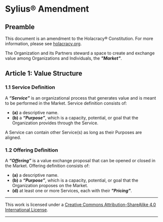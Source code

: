 # **Sylius® Amendment**

## Preamble

This document is an amendment to the Holacracy® Constitution. For more information, please see <a rel="license" href="https://holacracy.org">holacracy.org</a>.

The Organization and its Partners steward a space to create and exchange value among Organizations and Individuals, the ***"Market"***.

## Article 1: Value Structure

### 1.1 Service Definition

A ***“Service”*** is an organizational process that generates value and is meant to be performed in the Market. Service definition consists of:

- **(a)** a descriptive name.
- **(b)** a ***“Purpose”***, which is a capacity, potential, or goal that the Organization provides through the Service.

A Service can contain other Service(s) as long as their Purposes are aligned.

### 1.2 Offering Definition

A ***“Offering”*** is a value exchange proposal that can be opened or closed in the Market. Offering definition consists of:

- **(a)** a descriptive name.
- **(b)** a ***“Purpose”***, which is a capacity, potential, or goal that the Organization proposes on the Market.
- **(d)** at least one or more Services, each with their ***"Pricing"***.

---

This work is licensed under a <a rel="license" href="http://creativecommons.org/licenses/by-sa/4.0/">Creative Commons Attribution-ShareAlike 4.0 International License</a>.

---
